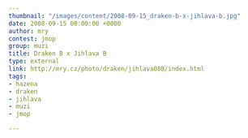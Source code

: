 ```yaml
---
thumbnail: "/images/content/2008-09-15_draken-b-x-jihlava-b.jpg"
date: 2008-09-15 00:00:00 +0000
author: mry
contest: jmop
group: muzi
title: Draken B x Jihlava B
type: external
link: http://mry.cz/photo/draken/jihlava08B/index.html
tags:
- hazena
- draken
- jihlava
- muzi
- jmop

---
```

